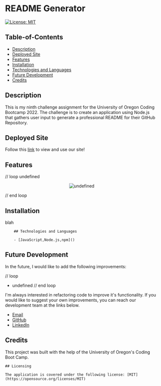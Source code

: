
  # README Generator

  [![License: MIT](https://img.shields.io/badge/License-MIT-yellow.svg)](https://opensource.org/licenses/MIT)

  ## Table-of-Contents

  * [Description](#description)
  * [Deployed Site](#deployed-site)
  * [Features](#usage-and-features)
  * [Installation](#installation)
  * [Technologies and Languages](#technologies-and-languages)
  * [Future Development](#future-development)
  * [Credits](#credits)

  ## Description

  This is my ninth challenge assignment for the University of Oregon Coding Bootcamp 2022. The challenge is to create an application using Node.js that gathers user input to generate a professional README for their GitHub Repository.

  ## Deployed Site

  Follow this [link](undefined) to view and use our site!

  ## Features

  // loop
  undefined

  <p align="center">
  <img alt="undefined" src="./dist/images/undefined"/>
  </p>    
  // end loop

  ## Installation

  blah

  
        ## Technologies and Languages

        - [JavaScript,Node.js,npm]()
        

  ## Future Development

  In the future, I would like to add the following improvements:

  // loop
  - undefined
  // end loop

  I'm always interested in refactoring code to improve it's functionality. If you would like to suggest your own improvements, you can reach our development team at the links below.

  - <a href="mailto:ashlynn4567@gmail.com">Email</a>
  - <a href="https://github.com/ashlynn4567">GitHub</a>
  - <a href="https://www.linkedin.com/in/ashley-lynn-smith/">LinkedIn</a>

  ## Credits

  This project was built with the help of the University of Oregon's Coding Boot Camp.

  
    ## Licensing 

    The application is covered under the following license: [MIT](https://opensource.org/licenses/MIT)
        